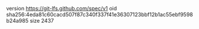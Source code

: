 version https://git-lfs.github.com/spec/v1
oid sha256:4eda81c60cacd507f87c340f337f41e36307123bbf12b1ac55ebf9598b24a985
size 2437
